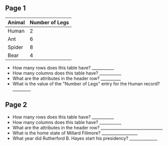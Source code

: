 ## Page 1

| Animal | Number of Legs |
|--------|----------------|
| Human  | 2              |
| Ant    | 6              |
| Spider | 8              |
| Bear   | 4              |  

 - How many rows does this table have? ___________
 - How many columns does this table have? ___________
 - What are the attributes in the header row? __________
 - What is the value of the "Number of Legs" 
   entry for the Human record? _________

## Page 2

 - How many rows does this table have? ___________
 - How many columns does this table have? ___________
 - What are the attributes in the header 
   row? _______________________________
 - What is the home state of
   Millard Fillmore? __________________
 - What year did Rutherford B. Hayes
   start his presidency? ______________

